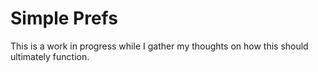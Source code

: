 # Simple Prefs

This is a work in progress while I gather my thoughts on how this should ultimately function.